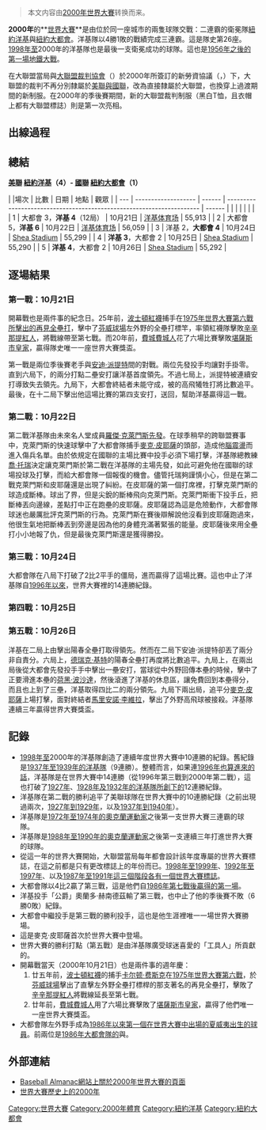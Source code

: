 > 本文内容由[2000年世界大賽](https://zh.wikipedia.org/wiki/2000年世界大賽)转换而来。


**2000年**的**[世界大賽](https://zh.wikipedia.org/wiki/世界系列賽 "wikilink")**是由位於同一座城市的兩隻球隊交戰：二連霸的衛冕隊[紐約洋基](../Page/紐約洋基.md "wikilink")與[紐約大都會](../Page/紐約大都會.md "wikilink")。洋基隊以4勝1敗的戰績完成三連霸。這是隊史第26座。[1998年至](../Page/1998年世界大賽.md "wikilink")2000年的洋基隊也是最後一支衛冕成功的球隊。這也是[1956年之後的第一場](../Page/1956年世界大賽.md "wikilink")[地鐵大戰](../Page/地鐵大戰.md "wikilink")。

在大聯盟當局與[大聯盟裁判協會](https://zh.wikipedia.org/wiki/大聯盟裁判協會 "wikilink")（）於2000年所簽訂的新勞資協議（，）下，大聯盟的裁判不再分別隸屬於[美聯與](https://zh.wikipedia.org/wiki/美國聯盟 "wikilink")[國聯](https://zh.wikipedia.org/wiki/國家聯盟 "wikilink")，改為直接隸屬於大聯盟，也換穿上過渡期間的新制服。在2000年的季後賽期間，新的大聯盟裁判制服（黑白T恤，且衣帽上都有大聯盟標誌）則是第一次亮相。

## 出線過程

## 總結

**[美聯](https://zh.wikipedia.org/wiki/美國聯盟 "wikilink") [紐約洋基](../Page/紐約洋基.md "wikilink")（4）- [國聯](https://zh.wikipedia.org/wiki/國家聯盟 "wikilink") [紐約大都會](../Page/紐約大都會.md "wikilink")（1）**

| |場次 | 比數                  | 日期     | 地點                                                                    | 觀眾     |
| --- | ------------------- | ------ | --------------------------------------------------------------------- | ------ |
|     |                     |        |                                                                       |        |
| 1   | 大都會 3，**洋基 4**（12局） | 10月21日 | [洋基体育场](https://zh.wikipedia.org/wiki/洋基体育场 "wikilink")               | 55,913 |
| 2   | 大都會 5，**洋基 6**      | 10月22日 | [洋基体育场](https://zh.wikipedia.org/wiki/洋基体育场 "wikilink")               | 56,059 |
| 3   | 洋基 2，**大都會 4**      | 10月24日 | [Shea Stadium](https://zh.wikipedia.org/wiki/Shea_Stadium "wikilink") | 55,299 |
| 4   | **洋基 3**，大都會 2      | 10月25日 | [Shea Stadium](https://zh.wikipedia.org/wiki/Shea_Stadium "wikilink") | 55,290 |
| 5   | **洋基 4**，大都會 2      | 10月26日 | [Shea Stadium](https://zh.wikipedia.org/wiki/Shea_Stadium "wikilink") | 55,292 |

## 逐場結果

### 第一戰：10月21日

開幕戰也是兩件事的紀念日。25年前，[波士頓紅襪](../Page/波士頓紅襪.md "wikilink")捕手在[1975年世界大賽第六戰所擊出的再見全壘打](https://zh.wikipedia.org/wiki/1975年世界大賽 "wikilink")，擊中了[芬威球場](../Page/芬威球場.md "wikilink")左外野的全壘打標竿，率領紅襪隊擊敗[辛辛那提紅人](../Page/辛辛那提紅人.md "wikilink")，將戰線帶至第七戰。而20年前，[費城費城人](../Page/費城費城人.md "wikilink")花了六場比賽擊敗[堪薩斯市皇家](https://zh.wikipedia.org/wiki/堪薩斯市皇家 "wikilink")，贏得隊史唯一一座世界大賽獎盃。

第一戰是兩位季後賽老手與[安迪·派提特](../Page/安迪·派提特.md "wikilink")間的對戰。兩位先發投手均讓對手掛零。直到六局下，的兩分打點二壘安打讓洋基首度領先。不過七局上，派提特被連續安打導致失去領先。九局下，大都會終結者未能守成，被的高飛犧牲打將比數追平。最後，在十二局下擊出他這場比賽的第四支安打，送回，幫助洋基贏得這一戰。

### 第二戰：10月22日

第二戰洋基隊由未來名人堂成員[羅傑·克萊門斯先發](https://zh.wikipedia.org/wiki/羅傑·克萊門斯 "wikilink")。在球季稍早的跨聯盟賽事中，克萊門斯的快速球擊中了大都會隊捕手[麥克·皮耶薩](../Page/麥克·皮耶薩.md "wikilink")的頭部，造成他[腦震盪](../Page/腦震盪.md "wikilink")而進入傷兵名單。由於依規定在國聯的主場比賽中投手必須下場打擊，洋基隊總教練[喬·托瑞](../Page/喬·托瑞.md "wikilink")決定讓克萊門斯於第二戰在洋基隊的主場先發，如此可避免他在國聯的球場投球及打擊，而給大都會隊一個報復的機會。儘管托瑞夠謹慎小心，但是在第二戰克萊門斯和皮耶薩還是出現了糾紛。在皮耶薩的第一個打席裡，打擊克萊門斯的球造成斷棒。球出了界，但是尖銳的斷棒飛向克萊門斯。克萊門斯衝下投手丘，把斷棒丟向邊線，差點打中正在跑壘的皮耶薩。皮耶薩認為這是危險動作，大都會隊球迷也嚴厲批評克萊門斯的行為。克萊門斯在賽後辯解說他沒看到皮耶薩跑過來，他很生氣地把斷棒丟到旁邊是因為他的身體充滿著緊張的能量。皮耶薩後來用全壘打小小地報了仇，但是最後克萊門斯還是獲得勝投。

### 第三戰：10月24日

大都會隊在八局下打破了2比2平手的僵局，進而贏得了這場比賽。這也中止了洋基隊自[1996年以來](../Page/1996年世界大賽.md "wikilink")，世界大賽裡的14連勝紀錄。

### 第四戰：10月25日

### 第五戰：10月26日

洋基在二局上由擊出陽春全壘打取得領先。然而在二局下安迪·派提特卻丟了兩分非自責分。六局上，[德瑞克·基特](../Page/德瑞克·基特.md "wikilink")的陽春全壘打再度將比數追平。九局上，在兩出局後從大都會先發投手手中擊出一壘安打，當球從中外野回傳本壘的時候，擊中了正要滑進本壘的[荷黑·波沙達](https://zh.wikipedia.org/wiki/荷黑·波沙達 "wikilink")，然後滾進了洋基的休息區，讓免費回到本壘得分，而且也上到了三壘，洋基取得四比二的兩分領先。九局下兩出局，追平分[麥克·皮耶薩](../Page/麥克·皮耶薩.md "wikilink")上場打擊，面對終結者[馬里安諾·李維拉](https://zh.wikipedia.org/wiki/馬里安諾·李維拉 "wikilink")，擊出了外野高飛球被接殺。洋基隊連續三年贏得世界大賽獎盃。

## 記錄

  - [1998年至](../Page/1998年世界大賽.md "wikilink")2000年的洋基隊創造了連續年度世界大賽中10連勝的紀錄。舊紀錄是[1937年至](../Page/1937年世界大賽.md "wikilink")[1939年的洋基隊](../Page/1939年世界大賽.md "wikilink")（9連勝）。整體而言，如果連[1996年也算進來的話](../Page/1996年世界大賽.md "wikilink")，洋基隊是在世界大賽中14連勝（從1996年第三戰到2000年第二戰），這也打破了[1927年](../Page/1927年世界大賽.md "wikilink")、[1928年及](../Page/1928年世界大賽.md "wikilink")[1932年的洋基隊所創下的](../Page/1932年世界大賽.md "wikilink")12連勝紀錄。
  - 洋基隊在第二戰的勝利追平了美聯球隊在世界大賽中的10連勝紀錄（之前出現過兩次，[1927年到](../Page/1927年世界大賽.md "wikilink")[1929年](../Page/1929年世界大賽.md "wikilink")，以及[1937年到](../Page/1937年世界大賽.md "wikilink")[1940年](../Page/1940年世界大賽.md "wikilink")）。
  - 洋基隊是[1972年至](https://zh.wikipedia.org/wiki/1972年世界大賽 "wikilink")[1974年的](https://zh.wikipedia.org/wiki/1974年世界大賽 "wikilink")[奧克蘭運動家](../Page/奧克蘭運動家.md "wikilink")之後第一支世界大賽三連霸的球隊。
  - 洋基隊是[1988年至](https://zh.wikipedia.org/wiki/1988年世界大賽 "wikilink")[1990年的](https://zh.wikipedia.org/wiki/1990年世界大賽 "wikilink")[奧克蘭運動家](../Page/奧克蘭運動家.md "wikilink")之後第一支連續三年打進世界大賽的球隊。
  - 從這一年的世界大賽開始，大聯盟當局每年都會設計該年度專屬的世界大賽標誌，在這之前都是只有更改標誌上的年份而已。[1998年至](../Page/1998年世界大賽.md "wikilink")[1999年](../Page/1999年世界大賽.md "wikilink")、[1992年至](../Page/1992年世界大賽.md "wikilink")[1997年](../Page/1997年世界大賽.md "wikilink")、以及[1987年至](https://zh.wikipedia.org/wiki/1987年世界大賽 "wikilink")[1991年這三個階段各有一個世界大賽標誌](https://zh.wikipedia.org/wiki/1991年世界大賽 "wikilink")。
  - 大都會隊以4比2贏了第三戰，這是他們自[1986年第七戰後贏得的第一場](https://zh.wikipedia.org/wiki/1986年世界大賽 "wikilink")。
  - 洋基投手「公爵」奧蘭多·赫南德茲輸了第三戰，也中止了他的季後賽不敗（6勝0敗）紀錄。
  - 大都會中繼投手是第三戰的勝利投手，這也是他生涯裡唯一一場世界大賽勝場。
  - 這是麥克·皮耶薩首次於世界大賽中登場。
  - 世界大賽的勝利打點（第五戰）是由洋基隊廣受球迷喜愛的「工具人」所貢獻的。
  - 開幕戰當天（2000年10月21日）也是兩件事的週年慶：
    1.  廿五年前，[波士頓紅襪](../Page/波士頓紅襪.md "wikilink")的捕手[卡尔顿·费斯克](../Page/卡尔顿·费斯克.md "wikilink")在[1975年世界大賽第六戰](https://zh.wikipedia.org/wiki/1975年世界大賽 "wikilink")，於[芬威球場](../Page/芬威球場.md "wikilink")擊出了直擊左外野全壘打標桿的那支著名的再見全壘打，擊敗了[辛辛那提紅人](../Page/辛辛那提紅人.md "wikilink")將戰線延長至第七戰。
    2.  廿年前，[費城費城人](../Page/費城費城人.md "wikilink")用了六場比賽擊敗了[堪薩斯市皇家](https://zh.wikipedia.org/wiki/堪薩斯市皇家 "wikilink")，贏得了他們唯一一座世界大賽獎盃。
  - 大都會隊左外野手成為[1986年以來第一個在世界大賽中出場的夏威夷出生的球員](https://zh.wikipedia.org/wiki/1986年世界大賽 "wikilink")。前兩位是[1986年大都會隊的](https://zh.wikipedia.org/wiki/1986年世界大賽 "wikilink")與。

## 外部連結

  - [Baseball Almanac網站上關於2000年世界大賽的頁面](http://baseball-almanac.com/ws/yr2000ws.shtml)
  - [世界大賽歷史上的2000年](https://web.archive.org/web/20060512071103/http://www.sportingnews.com/archives/worldseries/2000.html)

[Category:世界大賽](https://zh.wikipedia.org/wiki/Category:世界大賽 "wikilink") [Category:2000年體育](https://zh.wikipedia.org/wiki/Category:2000年體育 "wikilink") [Category:紐約洋基](https://zh.wikipedia.org/wiki/Category:紐約洋基 "wikilink") [Category:紐約大都會](https://zh.wikipedia.org/wiki/Category:紐約大都會 "wikilink")